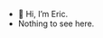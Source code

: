 - 👋 Hi, I’m Eric.
- Nothing to see here.


<!---
In8-EricFitch/In8-EricFitch is a ✨ special ✨ repository because its `README.md` (this file) appears on your GitHub profile.
You can click the Preview link to take a look at your changes.
--->
